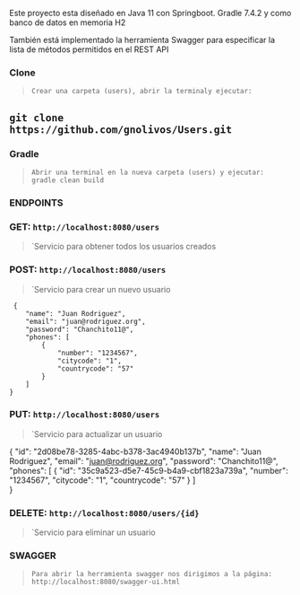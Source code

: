 
Este proyecto esta diseñado en Java 11 con Springboot.
Gradle 7.4.2 y como banco de datos en memoria H2

También está implementado la herramienta Swagger para especificar la lista de métodos permitidos en el REST API


### Clone
 > `Crear una carpeta (users), abrir la terminaly ejecutar:`

## `git clone https://github.com/gnolivos/Users.git`

### Gradle
 > `Abrir una terminal en la nueva carpeta (users) y ejecutar: gradle clean build`  

### ENDPOINTS

### GET: 	`http://localhost:8080/users`
 > `Servicio para obtener todos los usuarios creados
 
### POST: 	`http://localhost:8080/users`
 > `Servicio para crear un nuevo usuario
 
     {
        "name": "Juan Rodriguez",
        "email": "juan@rodriguez.org",
        "password": "Chanchito11@",
        "phones": [
            {
                "number": "1234567",
                "citycode": "1",
                "countrycode": "57"
            }
        ]   
    }
    
### PUT: 	`http://localhost:8080/users`
 > `Servicio para actualizar un usuario
 	 
   {
        "id": "2d08be78-3285-4abc-b378-3ac4940b137b",
        "name": "Juan Rodriguez",
        "email": "juan@rodriguez.org",
        "password": "Chanchito11@",
        "phones": [
            {
                "id": "35c9a523-d5e7-45c9-b4a9-cbf1823a739a",
                "number": "1234567",
                "citycode": "1",
                "countrycode": "57"
            }
        ]   
    }
    
### DELETE: 	`http://localhost:8080/users/{id}`
 > `Servicio para eliminar un usuario

### SWAGGER
 > `Para abrir la herramienta swagger nos dirigimos a la página: http://localhost:8080/swagger-ui.html`
